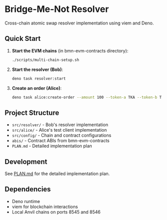 # Bridge-Me-Not Resolver

Cross-chain atomic swap resolver implementation using viem and Deno.

## Quick Start

1. **Start the EVM chains** (in bmn-evm-contracts directory):
   ```bash
   ./scripts/multi-chain-setup.sh
   ```

2. **Start the resolver (Bob)**:
   ```bash
   deno task resolver:start
   ```

3. **Create an order (Alice)**:
   ```bash
   deno task alice:create-order --amount 100 --token-a TKA --token-b TKB
   ```

## Project Structure

- `src/resolver/` - Bob's resolver implementation
- `src/alice/` - Alice's test client implementation
- `src/config/` - Chain and contract configurations
- `abis/` - Contract ABIs from bmn-evm-contracts
- `PLAN.md` - Detailed implementation plan

## Development

See [PLAN.md](./PLAN.md) for the detailed implementation plan.

## Dependencies

- Deno runtime
- viem for blockchain interactions
- Local Anvil chains on ports 8545 and 8546